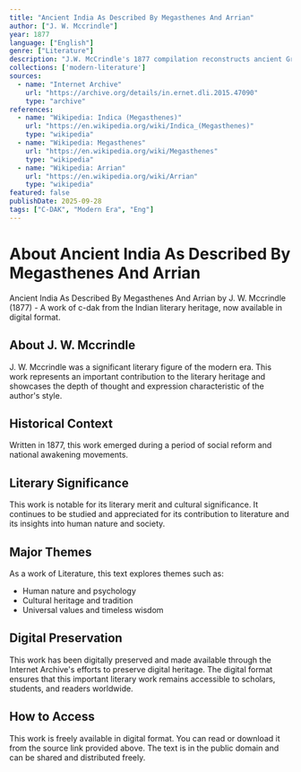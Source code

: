 ```yaml
---
title: "Ancient India As Described By Megasthenes And Arrian"
author: ["J. W. Mccrindle"]
year: 1877
language: ["English"]
genre: ["Literature"]
description: "J.W. McCrindle's 1877 compilation reconstructs ancient Greek accounts of Mauryan India from fragments of Megasthenes' lost Indica (c. 300 BCE) preserved in later authors. These eyewitness observations of Chandragupta Maurya's court, Indian society, and natural history provide invaluable non-Indian perspectives on ancient India, supplemented by Arrian's account of Alexander's Indian campaigns and their aftermath."
collections: ['modern-literature']
sources:
  - name: "Internet Archive"
    url: "https://archive.org/details/in.ernet.dli.2015.47090"
    type: "archive"
references:
  - name: "Wikipedia: Indica (Megasthenes)"
    url: "https://en.wikipedia.org/wiki/Indica_(Megasthenes)"
    type: "wikipedia"
  - name: "Wikipedia: Megasthenes"
    url: "https://en.wikipedia.org/wiki/Megasthenes"
    type: "wikipedia"
  - name: "Wikipedia: Arrian"
    url: "https://en.wikipedia.org/wiki/Arrian"
    type: "wikipedia"
featured: false
publishDate: 2025-09-28
tags: ["C-DAK", "Modern Era", "Eng"]
---
```


# About Ancient India As Described By Megasthenes And Arrian

Ancient India As Described By Megasthenes And Arrian by J. W. Mccrindle (1877) - A work of c-dak from the Indian literary heritage, now available in digital format.

## About J. W. Mccrindle

J. W. Mccrindle was a significant literary figure of the modern era. This work represents an important contribution to the literary heritage and showcases the depth of thought and expression characteristic of the author's style.

## Historical Context

Written in 1877, this work emerged during a period of social reform and national awakening movements.

## Literary Significance

This work is notable for its literary merit and cultural significance. It continues to be studied and appreciated for its contribution to literature and its insights into human nature and society.

## Major Themes

As a work of Literature, this text explores themes such as:

- Human nature and psychology
- Cultural heritage and tradition
- Universal values and timeless wisdom
## Digital Preservation

This work has been digitally preserved and made available through the Internet Archive's efforts to preserve digital heritage. The digital format ensures that this important literary work remains accessible to scholars, students, and readers worldwide.

## How to Access

This work is freely available in digital format. You can read or download it from the source link provided above. The text is in the public domain and can be shared and distributed freely.

